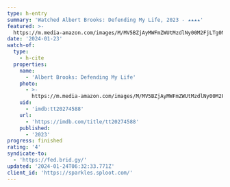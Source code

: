 ```yaml
---
type: h-entry
summary: 'Watched Albert Brooks: Defending My Life, 2023 - ★★★★'
featured: >-
  https://m.media-amazon.com/images/M/MV5BZjAyMWFmZWUtMzdlNy00M2FjLTg0NmEtNTM3ZWY3MWMwNDVkXkEyXkFqcGdeQXVyMTkxNjUyNQ@@._V1_SX300.jpg
date: '2024-01-23'
watch-of:
  type:
    - h-cite
  properties:
    name:
      - 'Albert Brooks: Defending My Life'
    photo:
      - >-
        https://m.media-amazon.com/images/M/MV5BZjAyMWFmZWUtMzdlNy00M2FjLTg0NmEtNTM3ZWY3MWMwNDVkXkEyXkFqcGdeQXVyMTkxNjUyNQ@@._V1_SX300.jpg
    uid:
      - 'imdb:tt20274588'
    url:
      - 'https://imdb.com/title/tt20274588'
    published:
      - '2023'
progress: finished
rating: '4'
syndicate-to:
  - 'https://fed.brid.gy/'
updated: '2024-01-24T06:32:33.771Z'
client_id: 'https://sparkles.sploot.com/'
---
```


